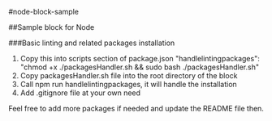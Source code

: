 #node-block-sample

##Sample block for Node

###Basic linting and related packages installation

1. Copy this into scripts section of package.json "handlelintingpackages": "chmod +x ./packagesHandler.sh && sudo bash ./packagesHandler.sh"
2. Copy packagesHandler.sh file into the root directory of the block
3. Call npm run handlelintingpackages, it will handle the installation
4. Add .gitignore file at your own need

Feel free to add more packages if needed and update the README file then.
